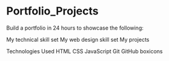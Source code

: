 # Portfolio_Projects
Build a portfolio in 24 hours to showcase the following:

My technical skill set
My web design skill set
My projects

Technologies Used
HTML
CSS
JavaScript 
Git
GitHub
boxicons
